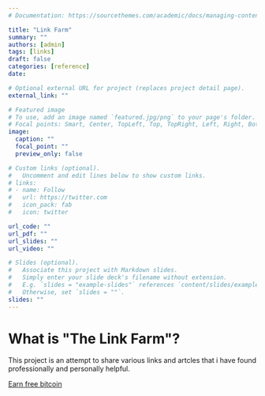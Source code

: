 ```yaml
---
# Documentation: https://sourcethemes.com/academic/docs/managing-content/

title: "Link Farm"
summary: ""
authors: [admin]
tags: [links]
draft: false
categories: [reference]
date: 

# Optional external URL for project (replaces project detail page).
external_link: ""

# Featured image
# To use, add an image named `featured.jpg/png` to your page's folder.
# Focal points: Smart, Center, TopLeft, Top, TopRight, Left, Right, BottomLeft, Bottom, BottomRight.
image:
  caption: ""
  focal_point: ""
  preview_only: false

# Custom links (optional).
#   Uncomment and edit lines below to show custom links.
# links:
# - name: Follow
#   url: https://twitter.com
#   icon_pack: fab
#   icon: twitter

url_code: ""
url_pdf: ""
url_slides: ""
url_video: ""

# Slides (optional).
#   Associate this project with Markdown slides.
#   Simply enter your slide deck's filename without extension.
#   E.g. `slides = "example-slides"` references `content/slides/example-slides.md`.
#   Otherwise, set `slides = ""`.
slides: ""
---
```


# What is "The Link Farm"?

This project is an attempt to share various links and artcles that i have found professionally and personally helpful. 


 <a href="http://www.freebiebitcoin.com">Earn free bitcoin</a>

